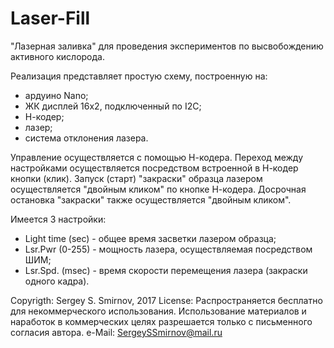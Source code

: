 # Laser-Fill
"Лазерная заливка" для проведения экспериментов по высвобождению активного кислорода.

Реализация представляет простую схему, построенную на:
* ардуино Nano;
* ЖК дисплей 16х2, подключенный по I2C;
* Н-кодер;
* лазер;
* система отклонения лазера.

Управление осуществляется с помощью Н-кодера.
Переход между настройками осуществляется посредством встроенной в Н-кодер кнопки (клик). Запуск (старт) "закраски" образца лазером осуществляется "двойным кликом" по кнопке Н-кодера. Досрочная остановка "закраски" также осуществляется "двойным кликом".

Имеется 3 настройки:
* Light time (sec) - общее время засветки лазером образца;
* Lsr.Pwr (0-255) - мощность лазера, осуществляемая посредством ШИМ;
* Lsr.Spd. (msec) - время скорости перемещения лазера (закраски одного кадра).

Copyrigth: Sergey S. Smirnov, 2017
License: Распространяется бесплатно для некоммерческого использования. Использование материалов и наработок в коммерческих целях разрешается только с письменного согласия автора.
e-Mail: SergeySSmirnov@mail.ru